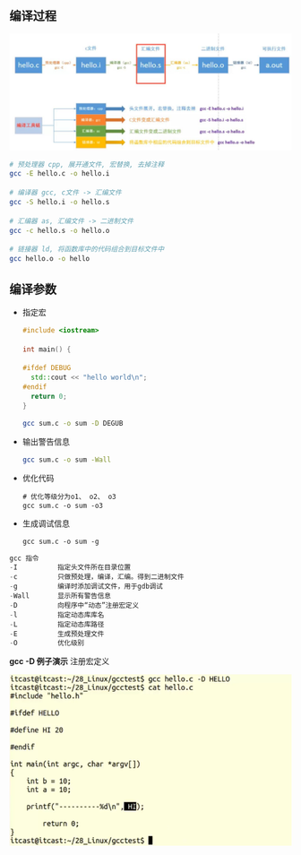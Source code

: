 ## 编译过程

![](img/gcc.jpg)

```bash
# 预处理器 cpp, 展开通文件, 宏替换, 去掉注释
gcc -E hello.c -o hello.i
    
# 编译器 gcc, c文件 -> 汇编文件
gcc -S hello.i -o hello.s
    
# 汇编器 as, 汇编文件 -> 二进制文件
gcc -c hello.s -o hello.o
    
# 链接器 ld, 将函数库中的代码组合到目标文件中
gcc hello.o -o hello
```



## 编译参数

- 指定宏

  ```cpp
  #include <iostream>
  
  int main() {
  
  #ifdef DEBUG
  	std::cout << "hello world\n";
  #endif
  	return 0;
  }
  ```

  ```bash
  gcc sum.c -o sum -D DEGUB
  ```

- 输出警告信息

  ```bash
  gcc sum.c -o sum -Wall
  ```

- 优化代码

  ```
  # 优化等级分为o1、 o2、 o3
  gcc sum.c -o sum -o3 
  ```

- 生成调试信息

  ```
  gcc sum.c -o sum -g
  ```

  

```c
gcc 指令
-I			指定头文件所在目录位置
-c 			只做预处理，编译，汇编。得到二进制文件
-g 			编译时添加调试文件，用于gdb调试
-Wall 		显示所有警告信息
-D  		向程序中“动态”注册宏定义
-l			指定动态库库名
-L			指定动态库路径
-E          生成预处理文件
-O          优化级别

```

**gcc -D 例子演示**  注册宏定义

![image-20201103002951426](img\image-20201103002951426.png)
